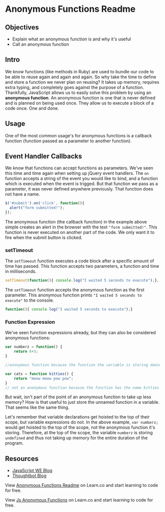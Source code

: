 # Anonymous Functions Readme

## Objectives

+ Explain what an anonymous function is and why it's useful
+ Call an anonymous function

## Intro

We know functions (like methods in Ruby) are used to bundle our code to be able to reuse again and again and again. So why take the time to define and store a function we never plan on reusing? It takes up memory, requires extra typing, and completely goes against the purpose of a function. Thankfully, JavaScript allows us to easily solve this problem by using an **anonymous function**. An anonymous function is one that is never defined and is planned on being used once. They allow us to execute a block of a code once. One and done.


## Usage

One of the most common usage's for anonymous functions is a callback function (function passed as a parameter to another function).

## Event Handler Callbacks

We know that functions can accept functions as parameters. We've seen this time and time again when setting up jQuery event handlers. The `on` function accepts a string of the event you would like to bind, and a function which is executed when the event is trigged. But that function we pass as a parameter, it was never defined anywhere previously. That function does not have a name.


```js
$('#submit').on('click', function(){
  alert("form submitted!");
});
```

The anonymous function (the callback function) in the example above simple creates an alert in the browser with the text `"form submitted!"`. This function is never executed on another part of the code. We only want it to fire when the submit button is clicked.

### setTimeout

The `setTimeout` function executes a code block after a specific amount of time has passed. This function accepts two parameters, a function and time in milliseconds. 

```js
setTimeout(function(){ console.log("I waited 5 seconds to execute");}, 5000)
```

The `setTimeout` function accepts the anonymous function as the first parameter. This anonymous function prints `"I waited 5 seconds to execute"` to the console.

```js
function(){ console.log("I waited 5 seconds to execute");}
```


### Function Expression

We've seen function expressions already, but they can also be considered anonymous functions:

```js
var numberz = function() {
    return 6+3;
}

//anonymous function because the function the variable is storing doesn't have a name

var cats = function kitties() {
    return "meow meow pow pow";
}
// not an anonymous function because the function has the name kitties
```

But wait, isn't part of the point of an anonymous function to take up less memory? How is that useful to just store the unnamed function in a variable. That seems like the same thing.

Let's remember that variable declarations get hoisted to the top of their scope, but variable expressions do not. In the above example, `var numberz;` would get hoisted to the top of the scope, not the anonymous function it's storing. Therefore, at the top of the scope, the variable `numberz` is storing `undefined` and thus not taking up memory for the entire duration of the program.


## Resources

+ [JavaScript WE Blog](https://javascriptweblog.wordpress.com/2010/07/06/function-declarations-vs-function-expressions/)
+ [Thoughtbot Blog](https://robots.thoughtbot.com/back-to-basics-anonymous-functions-and-closures)

<p data-visibility='hidden'>View <a href='https://learn.co/lessons/js-anonymous-functions-readme' title='Anonymous Functions Readme'>Anonymous Functions Readme</a> on Learn.co and start learning to code for free.</p>

<p data-visibility='hidden'>View <a href='https://learn.co/lessons/js-anonymous-functions-readme'>Js Anonymous Functions</a> on Learn.co and start learning to code for free.</p>
